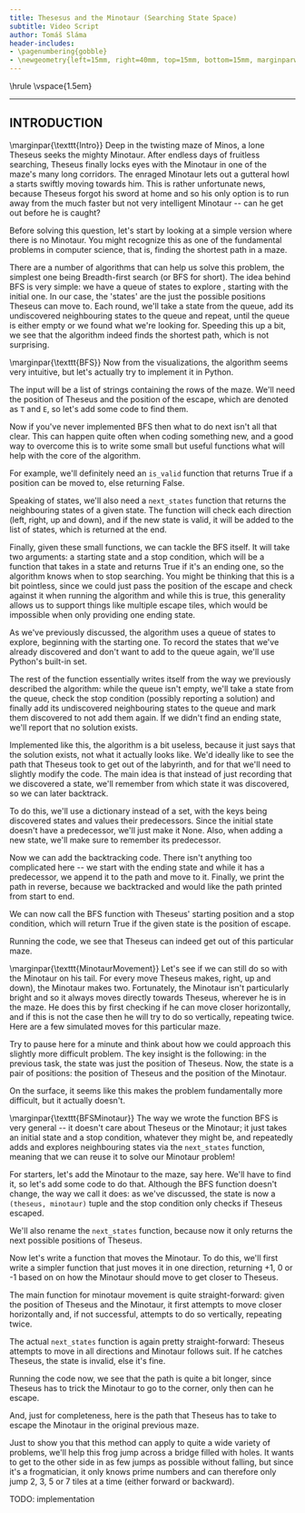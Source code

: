 ```yaml
---
title: Thesesus and the Minotaur (Searching State Space)
subtitle: Video Script
author: Tomáš Sláma
header-includes:
- \pagenumbering{gobble}
- \newgeometry{left=15mm, right=40mm, top=15mm, bottom=15mm, marginparwidth=30mm}
---
```


\hrule
\vspace{1.5em}

---
INTRODUCTION
---

\marginpar{\texttt{Intro}}
Deep in the twisting maze of Minos, a lone Theseus seeks the mighty Minotaur.
After endless days of fruitless searching, Theseus finally locks eyes with the Minotaur in one of the maze's many long corridors.
The enraged Minotaur lets out a gutteral howl a starts swiftly moving towards him.
This is rather unfortunate news, because Theseus forgot his sword at home and so his only option is to run away from the much faster but not very intelligent Minotaur -- can he get out before he is caught?

Before solving this question, let's start by looking at a simple version where there is no Minotaur.
You might recognize this as one of the fundamental problems in computer science, that is, finding the shortest path in a maze.

There are a number of algorithms that can help us solve this problem, the simplest one being Breadth-first search (or BFS for short).
The idea behind BFS is very simple: we have a queue of states to explore <!-- highlight queue better (rectangle) -->, starting with the initial one.
In our case, the 'states' are the just the possible positions Theseus can move to.
Each round, we'll take a state from the queue, add its undiscovered neighbouring states to the queue and repeat, until the queue is either empty or we found what we're looking for.
Speeding this up a bit, we see that the algorithm indeed finds the shortest path, which is not surprising.

\marginpar{\texttt{BFS}}
Now from the visualizations, the algorithm seems very intuitive, but let's actually try to implement it in Python.

The input will be a list of strings containing the rows of the maze.
We'll need the position of Theseus and the position of the escape, which are denoted as `T` and `E`, so let's add some code to find them.

Now if you've never implemented BFS then what to do next isn't all that clear.
This can happen quite often when coding something new, and a good way to overcome this is to write some small but useful functions what will help with the core of the algorithm.

For example, we'll definitely need an `is_valid` function that returns True if a position can be moved to, else returning False.

Speaking of states, we'll also need a `next_states` function that returns the neighbouring states of a given state.
The function will check each direction (left, right, up and down), and if the new state is valid, it will be added to the list of states, which is returned at the end.

Finally, given these small functions, we can tackle the BFS itself.
It will take two arguments: a starting state and a stop condition, which will be a function that takes in a state and returns True if it's an ending one, so the algorithm knows when to stop searching.
You might be thinking that this is a bit pointless, since we could just pass the position of the escape and check against it when running the algorithm and while this is true, this generality allows us to support things like multiple escape tiles, which would be impossible when only providing one ending state. <!-- again some animation -- fade to pros -->

As we've previously discussed, the algorithm uses a queue of states to explore, beginning with the starting one.
To record the states that we've already discovered and don't want to add to the queue again, we'll use Python's built-in set.

The rest of the function essentially writes itself from the way we previously described the algorithm: while the queue isn't empty, we'll take a state from the queue, check the stop condition (possibly reporting a solution) and finally add its undiscovered neighbouring states to the queue and mark them discovered to not add them again.
If we didn't find an ending state, we'll report that no solution exists.

Implemented like this, the algorithm is a bit useless, because it just says that the solution exists, not what it actually looks like.
We'd ideally like to see the path that Theseus took to get out of the labyrinth, and for that we'll need to slightly modify the code.
The main idea is that instead of just recording that we discovered a state, we'll remember from which state it was discovered, so we can later backtrack.

To do this, we'll use a dictionary instead of a set, with the keys being discovered states and values their predecessors.
Since the initial state doesn't have a predecessor, we'll just make it None.
Also, when adding a new state, we'll make sure to remember its predecessor.

Now we can add the backtracking code.
There isn't anything too complicated here -- we start with the ending state and while it has a predecessor, we append it to the path and move to it. <!-- split this in two moves -->
Finally, we print the path in reverse, because we backtracked and would like the path printed from start to end.

We can now call the BFS function with Theseus' starting position and a stop condition, which will return True if the given state is the position of escape.

Running the code, we see that Theseus can indeed get out of this particular maze.

\marginpar{\texttt{MinotaurMovement}}
Let's see if we can still do so with the Minotaur on his tail.
For every move Theseus makes, right, up and down), the Minotaur makes two.
Fortunately, the Minotaur isn't particularly bright and so it always moves directly towards Theseus, wherever he is in the maze. <!-- camera move not right -->
He does this by first checking if he can move closer horizontally, and if this is not the case then he will try to do so vertically, repeating twice.
Here are a few simulated moves for this particular maze.

Try to pause here for a minute and think about how we could approach this slightly more difficult problem. <!-- fade out again -->
The key insight is the following: in the previous task, the state was just the position of Theseus.
Now, the state is a pair of positions: the position of Theseus and the position of the Minotaur.

On the surface, it seems like this makes the problem fundamentally more difficult, but it actually doesn't. <!-- fadeout (make the question appear and then cross it out) -->

\marginpar{\texttt{BFSMinotaur}}
The way we wrote the function BFS is very general -- it doesn't care about Theseus or the Minotaur; it just takes an initial state and a stop condition, whatever they might be, and repeatedly adds and explores neighbouring states via the `next_states` function, meaning that we can reuse it to solve our Minotaur problem!

For starters, let's add the Minotaur to the maze, say here. <!-- flash colro same as maze + offset -->
We'll have to find it, so let's add some code to do that.
Although the BFS function doesn't change, the way we call it does: as we've discussed, the state is now a `(theseus, minotaur)` tuple and the stop condition only checks if Theseus escaped.

We'll also rename the `next_states` function, because now it only returns the next possible positions of Theseus.

Now let's write a function that moves the Minotaur.
To do this, we'll first write a simpler function that just moves it in one direction, returning +1, 0 or -1 based on on how the Minotaur should move to get closer to Theseus.

The main function for minotaur movement is quite straight-forward: given the position of Theseus and the Minotaur, it first attempts to move closer horizontally and, if not successful, attempts to do so vertically, repeating twice. <!-- highlights -->

The actual `next_states` function is again pretty straight-forward: Theseus attempts to move in all directions and Minotaur follows suit.
If he catches Theseus, the state is invalid, else it's fine. <!-- highlights -->

Running the code now, we see that the path is quite a bit longer, since Theseus has to trick the Minotaur to go to the corner, only then can he escape. <!-- aniumate show the path -->

And, just for completeness, here is the path that Theseus has to take to escape the Minotaur in the original previous maze. <!-- animate this path too -->

Just to show you that this method can apply to quite a wide variety of problems, we'll help this frog jump across a bridge filled with holes.
It wants to get to the other side in as few jumps as possible without falling, but since it's a frogmatician, it only knows prime numbers and can therefore only jump 2, 3, 5 or 7 tiles at a time (either forward or backward).

TODO: implementation
